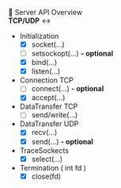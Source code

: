 :notebook: Server API Overview\
 **TCP/UDP** :left_right_arrow: 
- Initialization
   - [x] socket(...)
   - [ ] setsockopt(...) **- optional**
   - [x] bind(...)
   - [x] listen(...)
- Connection TCP
   - [ ] connect(...) **- optional**
   - [X] accept(...)
- DataTransfer TCP
   - [ ] send/write(...)
- DataTransfer UDP
   - [x] recv(...)
   - [x] send(...) **- optional**
- TraceSockects
   - [X] select(...) 
- Termination ( int fd )
   - [x] close(fd)
